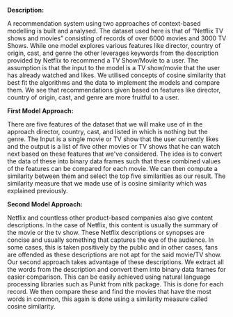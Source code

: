 **Description:**

A recommendation system using two approaches of context-based modelling is
built and analysed. The dataset used here is that of “Netflix TV shows and
movies” consisting of records of over 6000 movies and 3000 TV Shows. While
one model explores various features like director, country of origin, cast, and
genre the other leverages keywords from the description provided by Netflix to
recommend a TV Show/Movie to a user. The assumption is that the input to the
model is a TV show/movie that the user has already watched and likes. We
utilised concepts of cosine similarity that best fit the algorithms and the data to
implement the models and compare them. We see that recommendations given
based on features like director, country of origin, cast, and genre are more
fruitful to a user.

**First Model Approach:**

There are five features of the dataset that we will make use of in the approach
director, country, cast, and listed in which is nothing but the genre. The Input is
a single movie or TV show that the user currently likes and the output is a list of
five other movies or TV shows that he can watch next based on these features
that we've considered. The idea is to convert the data of these into binary data
frames such that these combined values of the features can be compared for
each movie. We can then compute a similarity between them and select the top
five similarities as our result. The similarity measure that we made use of is
cosine similarity which was explained previously.

**Second Model Approach:**

Netflix and countless other product-based companies also give content
descriptions. In the case of Netflix, this content is usually the summary of the
movie or the tv show. These Netflix descriptions or synopses are concise and
usually something that captures the eye of the audience. In some cases, this is
taken positively by the public and in other cases, fans are offended as these
descriptions are not apt for the said movie/TV show. Our second approach takes
advantage of these descriptions. We extract all the words from the description
and convert them into binary data frames for easier comparison. This can be
easily achieved using natural language processing libraries such as Punkt from
nltk package. This is done for each record. We then compare these and find the
movies that have the most words in common, this again is done using a
similarity measure called cosine similarity.
